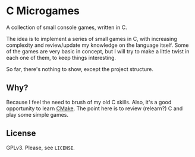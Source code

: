 # C Microgames

A collection of small console games, written in C.

The idea is to implement a series of small games in C, with increasing complexity and review/update my knowledge on the language itself.
Some of the games are very basic in concept, but I will try to make a little twist in each one of them, to keep things interesting.

So far, there's nothing to show, except the project structure.

## Why?

Because I feel the need to brush of my old C skills. Also, it's a good opportunity to learn [CMake](http://www.cmake.org/).
The point here is to review (relearn?) C and play some simple games.

## License
GPLv3. Please, see `LICENSE`.

